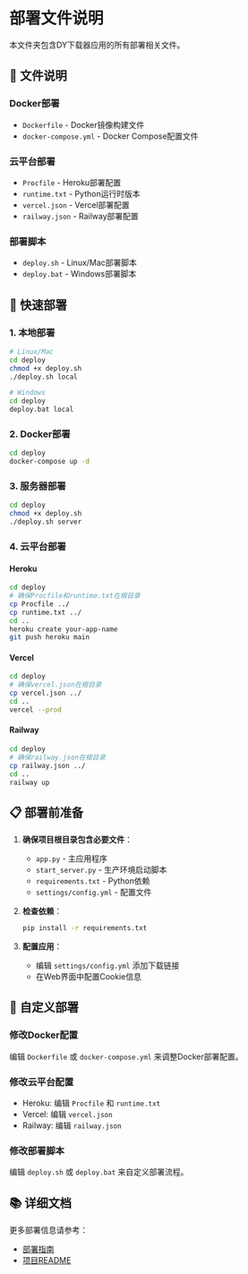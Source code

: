# 部署文件说明

本文件夹包含DY下载器应用的所有部署相关文件。

## 📁 文件说明

### Docker部署
- `Dockerfile` - Docker镜像构建文件
- `docker-compose.yml` - Docker Compose配置文件

### 云平台部署
- `Procfile` - Heroku部署配置
- `runtime.txt` - Python运行时版本
- `vercel.json` - Vercel部署配置
- `railway.json` - Railway部署配置

### 部署脚本
- `deploy.sh` - Linux/Mac部署脚本
- `deploy.bat` - Windows部署脚本

## 🚀 快速部署

### 1. 本地部署
```bash
# Linux/Mac
cd deploy
chmod +x deploy.sh
./deploy.sh local

# Windows
cd deploy
deploy.bat local
```

### 2. Docker部署
```bash
cd deploy
docker-compose up -d
```

### 3. 服务器部署
```bash
cd deploy
chmod +x deploy.sh
./deploy.sh server
```

### 4. 云平台部署

#### Heroku
```bash
cd deploy
# 确保Procfile和runtime.txt在根目录
cp Procfile ../
cp runtime.txt ../
cd ..
heroku create your-app-name
git push heroku main
```

#### Vercel
```bash
cd deploy
# 确保vercel.json在根目录
cp vercel.json ../
cd ..
vercel --prod
```

#### Railway
```bash
cd deploy
# 确保railway.json在根目录
cp railway.json ../
cd ..
railway up
```

## 📋 部署前准备

1. **确保项目根目录包含必要文件**：
   - `app.py` - 主应用程序
   - `start_server.py` - 生产环境启动脚本
   - `requirements.txt` - Python依赖
   - `settings/config.yml` - 配置文件

2. **检查依赖**：
   ```bash
   pip install -r requirements.txt
   ```

3. **配置应用**：
   - 编辑 `settings/config.yml` 添加下载链接
   - 在Web界面中配置Cookie信息

## 🔧 自定义部署

### 修改Docker配置
编辑 `Dockerfile` 或 `docker-compose.yml` 来调整Docker部署配置。

### 修改云平台配置
- Heroku: 编辑 `Procfile` 和 `runtime.txt`
- Vercel: 编辑 `vercel.json`
- Railway: 编辑 `railway.json`

### 修改部署脚本
编辑 `deploy.sh` 或 `deploy.bat` 来自定义部署流程。

## 📚 详细文档

更多部署信息请参考：
- [部署指南](../docs/DEPLOYMENT_GUIDE.md)
- [项目README](../README.md) 